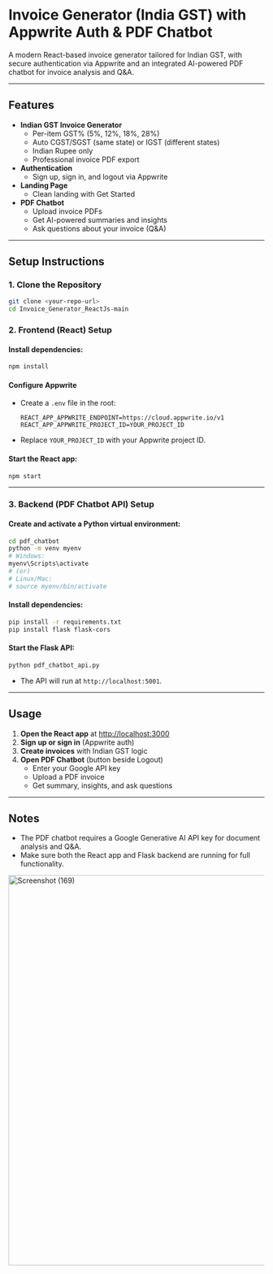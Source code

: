 # Invoice Generator (India GST) with Appwrite Auth & PDF Chatbot

A modern React-based invoice generator tailored for Indian GST, with secure authentication via Appwrite and an integrated AI-powered PDF chatbot for invoice analysis and Q&A.

---

## Features

- **Indian GST Invoice Generator**
  - Per-item GST% (5%, 12%, 18%, 28%)
  - Auto CGST/SGST (same state) or IGST (different states)
  - Indian Rupee only
  - Professional invoice PDF export
- **Authentication**
  - Sign up, sign in, and logout via Appwrite
- **Landing Page**
  - Clean landing with Get Started
- **PDF Chatbot**
  - Upload invoice PDFs
  - Get AI-powered summaries and insights
  - Ask questions about your invoice (Q&A)

---

## Setup Instructions

### 1. **Clone the Repository**
```sh
git clone <your-repo-url>
cd Invoice_Generator_ReactJs-main
```

### 2. **Frontend (React) Setup**

#### Install dependencies:
```sh
npm install
```

#### Configure Appwrite
- Create a `.env` file in the root:
  ```env
  REACT_APP_APPWRITE_ENDPOINT=https://cloud.appwrite.io/v1
  REACT_APP_APPWRITE_PROJECT_ID=YOUR_PROJECT_ID
  ```
- Replace `YOUR_PROJECT_ID` with your Appwrite project ID.

#### Start the React app:
```sh
npm start
```

---

### 3. **Backend (PDF Chatbot API) Setup**

#### Create and activate a Python virtual environment:
```sh
cd pdf_chatbot
python -m venv myenv
# Windows:
myenv\Scripts\activate
# (or)
# Linux/Mac:
# source myenv/bin/activate
```

#### Install dependencies:
```sh
pip install -r requirements.txt
pip install flask flask-cors
```

#### Start the Flask API:
```sh
python pdf_chatbot_api.py
```
- The API will run at `http://localhost:5001`.

---

## Usage

1. **Open the React app** at [http://localhost:3000](http://localhost:3000)
2. **Sign up or sign in** (Appwrite auth)
3. **Create invoices** with Indian GST logic
4. **Open PDF Chatbot** (button beside Logout)
   - Enter your Google API key
   - Upload a PDF invoice
   - Get summary, insights, and ask questions

---

## Notes
- The PDF chatbot requires a Google Generative AI API key for document analysis and Q&A.
- Make sure both the React app and Flask backend are running for full functionality.
<img width="1366" height="768" alt="Screenshot (169)" src="https://github.com/user-attachments/assets/22efae70-fcb8-47a9-9641-fb0bd56a2b2e" />



